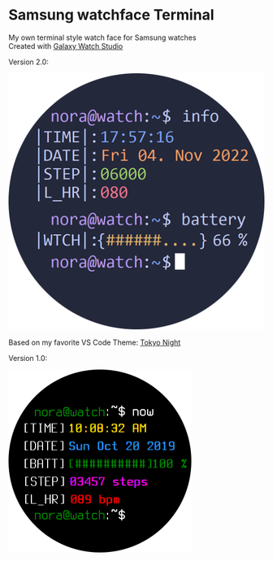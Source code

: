 # Samsung watchface Terminal

My own terminal style watch face for Samsung watches <br/>
Created with [Galaxy Watch Studio](https://developer.samsung.com/galaxy-watch-tizen/studio/overview.html)

Version 2.0:

![Terminal Tokyo Night](https://github.com/Hiekkan/Samsung-watchface-Terminal/blob/main/icon_V2.png)

Based on my favorite VS Code Theme: [Tokyo Night](https://marketplace.visualstudio.com/items?itemName=enkia.tokyo-night)

Version 1.0:

![Terminal](https://github.com/Hiekkan/Samsung-watchface-Terminal/blob/main/icon_V1.png)
